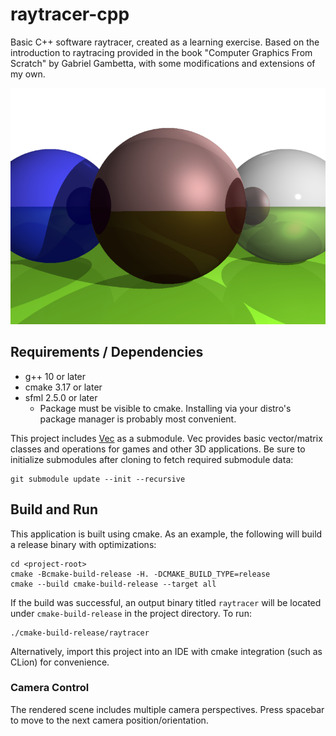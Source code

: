 # raytracer-cpp
Basic C++ software raytracer, created as a learning exercise. Based on the
introduction to raytracing provided in the book "Computer Graphics From Scratch"
by Gabriel Gambetta, with some modifications and extensions of my own.

![Screenshot](doc/screenshot.png)

## Requirements / Dependencies
* g++ 10 or later
* cmake 3.17 or later
* sfml 2.5.0 or later
    * Package must be visible to cmake. Installing via your distro's package
      manager is probably most convenient.

This project includes [Vec](https://github.com/embeddr/vec) as a submodule. Vec
provides basic vector/matrix classes and operations for games and other 3D
applications. Be sure to initialize submodules after cloning to fetch required
submodule data:
```
git submodule update --init --recursive
```

## Build and Run
This application is built using cmake. As an example, the following will build
a release binary with optimizations:

```
cd <project-root>
cmake -Bcmake-build-release -H. -DCMAKE_BUILD_TYPE=release
cmake --build cmake-build-release --target all
```

If the build was successful, an output binary titled `raytracer` will be located
under `cmake-build-release` in the project directory. To run:

```
./cmake-build-release/raytracer
```

Alternatively, import this project into an IDE with cmake integration (such as
CLion) for convenience.

### Camera Control

The rendered scene includes multiple camera perspectives. Press spacebar to move to the next
camera position/orientation.